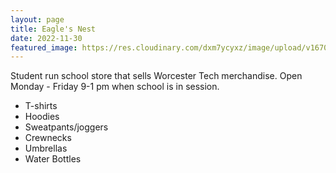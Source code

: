 ```yaml
---
layout: page
title: Eagle's Nest
date: 2022-11-30
featured_image: https://res.cloudinary.com/dxm7ycyxz/image/upload/v1670336835/2022/03/Eagles_Nest_nutpaf.png
---
```


Student run school store that sells Worcester Tech merchandise.
Open Monday - Friday 9-1 pm when school is in session.

- T-shirts
- Hoodies
- Sweatpants/joggers
- Crewnecks
- Umbrellas
- Water Bottles